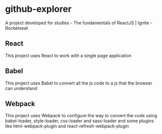 # github-explorer
A project developed for studies - The fundamentals of ReactJS | Ignite - Rocketseat


## React 
This project uses React to work with a single page application

## Babel
This project uses Babel to convert all the js code to a js that the browser can understand

## Webpack
This project uses Webpack to configure the way to convert the code using babel-loader, style-loader, css-loader and sass-loader
and some plugins like html-webpack-plugin and react-refresh-webpack-plugin

